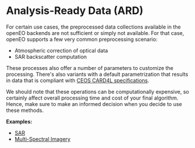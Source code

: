 # Analysis-Ready Data (ARD)

For certain use cases, the preprocessed data collections available in the openEO backends are not sufficient or simply not
available. For that case, openEO supports a few very common preprocessing scenario:

- Atmospheric correction of optical data
- SAR backscatter computation

These processes also offer a number of parameters to customize the processing. There's also variants with a default
parametrization that results in data that is compliant with [CEOS CARD4L specifications](https://ceos.org/ard/).

We should note that these operations can be computationally expensive, so certainly affect overall processing time and
cost of your final algorithm. Hence, make sure to make an informed decision when you decide to use these methods.

**Examples:**

* [SAR](./sar/index.md)
* [Multi-Spectral Imagery](./msi/index.md)